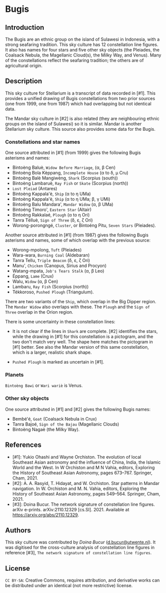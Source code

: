 # Bugis

## Introduction

The Bugis are an ethnic group on the island of Sulawesi in Indonesia, with a strong seafaring tradition. This sky culture has 12 constellation line figures. It also has names for four stars and five other sky objects (the Pleiades, the Coalsack Nebula, the Magellanic Cloud(s), the Milky Way, and Venus). Many of the constellations reflect the seafaring tradition; the others are of agricultural origin.

## Description

This sky culture for Stellarium is a transcript of data recorded in [#1]. This provides a unified drawing of Bugis constellations from two prior sources (one from 1999, one from 1987) which had overlapping but not identical data.

The Mandar sky culture in [#2] is also related (they are neighbouring ethnic groups on the island of Sulawesi) so it is similar. Mandar is another Stellarium sky culture. This source also provides some data for the Bugis.

### Constellations and star names

One source attributed in [#1] (from 1999) gives the following Bugis asterisms and names:

- Bintoѐng Baluѐ, `Widow Before Marriage`, (α, β Cen)
- Bintoѐng Bola Kѐppang, `Incomplete House` (α to δ, μ Cru)
- Bintoѐng Balѐ Mangiwѐng, `Shark` (Scorpius (south))
- Bintoѐng Lambaruѐ, `Ray Fish` or `Skate` (Scorpius (north))
- `Lost Pleiad` (Antares)
- Bintoѐng Kappala'ѐ, `Ship` (α to η UMa)
- Bintoѐng Kappala'ѐ, `Ship` (α to η UMa; β, γ UMi)
- Bintoѐng Balu Mandara', `Mandar Widow` (α, β UMa)
- Bintoéng Timoro', `Eastern Star` (Altair)
- Bintoéng Rakkalaé, `Plough` (α to η Ori)
- Tanra Tѐlluѐ, `Sign of Three` (δ, ε, ζ Ori)
- Worong-porongngé, `Cluster`, or Bintoéng Pitu, `Seven Stars` (Pleiades).

Another source attributed in [#1] (from 1987) gives the following Bugis asterisms and names, some of which overlap with the previous source:

- Worong-mpolong, `Tuft` (Pleiades)
- Wara-wara, `Burning Coal` (Aldebaran)
- Tanra Tellu, `Triple Beacon` (δ, ε, ζ Ori)
- Manu', `Chicken` (Canopus, Sirius and Procyon)
- Watang-mpata, `Job's Tears Stalk` (α, β Leo)
- Éppang, `Lame` (Crux)
- Walu, `Widow` (α, β Cen)
- Lambaru, `Ray Fish` (Scorpius (north))
- Tékkoroso, `Pushed Plough` (Triangulum).

There are two variants of the `Ship`, which overlap in the Big Dipper region. The `Mandar Widow` also overlaps with these. The `Plough` and the `Sign of Three` overlap in the Orion region.

There is some uncertainty in these constellation lines:

- It is not clear if the lines in `Shark` are complete. [#2] identifies the stars, while the drawing in [#1] for this constellation is a pictogram, and the two don't match very well. The shape here matches the pictogram in [#1] better. See also the Mandar version of this same constellation, which is a larger, realistic shark shape.

- `Pushed Plough` is marked as uncertain in [#1].

### Planets

`Bintoѐng Bawi` or `Wari wariѐ` is Venus.

### Other sky objects

One source attributed in [#1] and [#2] gives the following Bugis names:

- Bembé'é, `Goat` (Coalsack Nebula in Crux)
- Tanra Bajoé, `Sign of the Bajau` (Magellanic Clouds)
- Bintoѐng Nagaѐ (the Milky Way).

## References

 - [#1]: Yukio Ohashi and Wayne Orchiston. The evolution of local Southeast Asian astronomy and the influence of China, India, the Islamic World and the West. In W Orchiston and M N Vahia, editors, Exploring the History of Southeast Asian Astronomy, pages 673–767. Springer, Cham, 2021.
 - [#2]: A. A. Rasyid, T. Hidayat, and W. Orchiston. Star patterns in Mandar navigation. In W. Orchiston and M. N. Vahia, editors, Exploring the History of Southeast Asian Astronomy, pages 549–564. Springer, Cham, 2021.
 - [#3]: Doina Bucur. The network signature of constellation line figures. arXiv e-prints. arXiv:2110.12329 [cs.SI]. 2021. Available at <https://arxiv.org/abs/2110.12329>.

## Authors

This sky culture was contributed by _Doina Bucur_ (d.bucur@utwente.nl). It was digitised for the cross-culture analysis of constellation line figures in reference [#3], `The network signature of constellation line figures`.

## License

`CC BY-SA`: Creative Commons, requires attribution, and derivative works can be distributed under an identical (not more restrictive) license.
